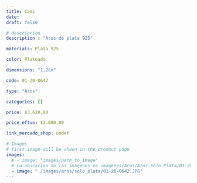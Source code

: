 ```yaml
---
title: Cami
date: 
draft: false

# descripcion
description : "Aros de plata 925"

materials: Plata 925

color: Plateado

dimensions: "1,2cm"

code: 01-20-0642

type: "Aros"

categories: []

price: $3.620,00

price_eftvo: $3.080,00

link_mercado_shop: undef

# Images
# first image will be shown in the product page
images:
  # - image: "images/path_to_image"
  # La ubicacion de las imagenes es imagenes/Aros/Aros.Solo Plata/01-20-0642-cami
  - image: "./images/aros/solo_plata/01-20-0642.JPG"
---
```

